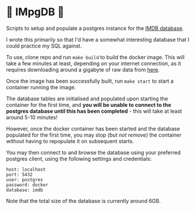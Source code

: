 # 🎥 IMpgDB 💽

Scripts to setup and populate a postgres instance for the [IMDB database](https://www.imdb.com/interfaces/).

I wrote this primarily so that I'd have a somewhat interesting database that I could practice my SQL against.

To use, clone repo and run `make build` to build the docker image. This will take a few minutes at least, depending on your internet connection, as it requires downloading around a gigabyte of raw data from [here](https://datasets.imdbws.com/).

Once the image has been successfully built, run `make start` to start a container running the image.

The database tables are initialised and populated upon starting the container for the first time, and **you will be unable to connect to the postgres database until this has been completed** - this will take at least around 5-10 minutes! 

However, once the docker container has been started and the database populated for the first time, you may stop *(but not remove)* the container without having to repopulate it on subsequent starts.  

You may then connect to and browse the database using your preferred postgres client, using the following settings and credentials:
```
host: localhost
port: 5432
user: postgres
password: docker
database: imdb
```

Note that the total size of the database is currently around 6GB.
